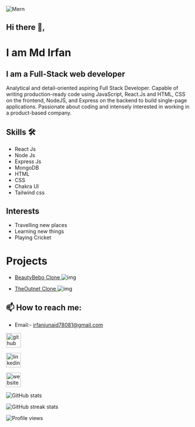 ![Mern](https://user-images.githubusercontent.com/97781422/185549684-8443257c-c202-440f-b506-6993049e941f.jpg)

## Hi there 👋, 

# I am Md Irfan

## I am a Full-Stack web developer

Analytical and detail-oriented aspiring Full Stack Developer. Capable of writing production-ready code using JavaScript, React.Js and HTML, CSS on the frontend, NodeJS, and Express on the backend to build single-page applications. Passionate about coding and intensely interested in working in a product-based company.

## Skills 🛠️
- React Js
- Node Js
- Express Js
- MongoDB
- HTML 
- CSS
- Chakra UI
- Tailwind css

## Interests 
- Travelling new places
- Learning new things
- Playing Cricket

# Projects

- [<a href='https://github.com/Md-Irfan-FullStackDeveloper/BeautyBebo-Clone' > BeautyBebo Clone </a>](https://github.com/Md-Irfan-FullStackDeveloper/BeautyBebo-Clone)
  <img src='https://user-images.githubusercontent.com/97781422/185040277-2a231b0e-c3ff-4ab1-b713-52f310e9b81f.JPG' alt='img'/>
  
- [<a href='https://github.com/Md-Irfan-FullStackDeveloper/TheOutnet-Clone'> TheOutnet Clone </a>](https://github.com/Md-Irfan-FullStackDeveloper/TheOutnet-Clone)
  <img src='https://user-images.githubusercontent.com/97781422/185416142-d6dbabd8-3d77-4700-b15f-db793bc7570c.JPG' alt='img' />

## 📫 How to reach me: 
- Email:- irfanjunaid78081@gmail.com 


[<img src='https://cdn.jsdelivr.net/npm/simple-icons@3.0.1/icons/github.svg' alt='github' height='40'>](https://github.com/Md-Irfan-FullStackDeveloper)  

[<img src='https://cdn.jsdelivr.net/npm/simple-icons@3.0.1/icons/linkedin.svg' alt='linkedin' height='40'>](https://www.linkedin.com/in/md-irfan-835202221/)  

[<img src='https://cdn.jsdelivr.net/npm/simple-icons@3.0.1/icons/icloud.svg' alt='website' height='40'>]( https://portfoli-md-irfan.netlify.app/)  

![GitHub stats](https://github-readme-stats.vercel.app/api?username=Md-Irfan-FullStackDeveloper&show_icons=true)  

![GitHub streak stats](https://github-readme-streak-stats.herokuapp.com/?user=Md-Irfan-FullStackDeveloper)  

![Profile views](https://gpvc.arturio.dev/Md-Irfan-FullStackDeveloper)  
